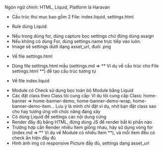 Ngôn ngữ chính: HTML, Liquid, Platform là Haravan
- Cấu trúc thư mục bao gồm 2 File: index.liquid, settings.html

* Rule dùng Liquid:
- Nếu trong dùng for, dùng capture bọc settings chứ đừng dùng assign
- Nếu không có dùng For, dùng settings.name trực tiếp vào luôn.
- Image sẽ settings dưới dạng asset_url, đuôi .png

* Về file settings.html
- Dùng file settings.html mẫu (settings.md => ** Ví dụ về cấu trúc cho File settings.html **) để tạo cấu trúc tương tự

* Về file index.liquid
- Module có Check sử dụng bọc toàn bộ Module bằng Liquid
- Các đặt class theo Class tôi cung cấp: Ví dụ tôi cung cấp Class: home-banner => home-banner-demo, home-banner-demo-wrap, home-banner-demo-item... Lưu ý là mình chỉ đặt ví dụ, nhờ bạn đặt class sao cho hay tương ứng với chức năng đang xây
- Có dùng Liquid để settings các nội dung cứng
- Render đầy đủ bằng HTML, đừng dùng JS để render bất kì phần nào
- Trường hợp cần Render nhiều Item giống nhau, hãy sử dụng vòng for (index.md => ** Ví dụ về Module có nhiều Item **), và mỗi item đều có check ẩn hiện đầy đủ
- Hình ảnh img có responsive Picture đầy đủ, settings dạng asset_url
